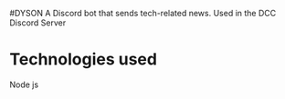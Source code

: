 #DYSON
A Discord bot that sends tech-related news. Used in the DCC Discord Server

# Technologies used
Node js 
